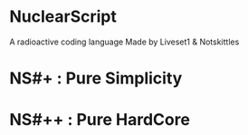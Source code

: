 # NuclearScript
A radioactive coding language
Made by Liveset1  & Notskittles

# NS#+ : Pure Simplicity

# NS#++ : Pure HardCore
